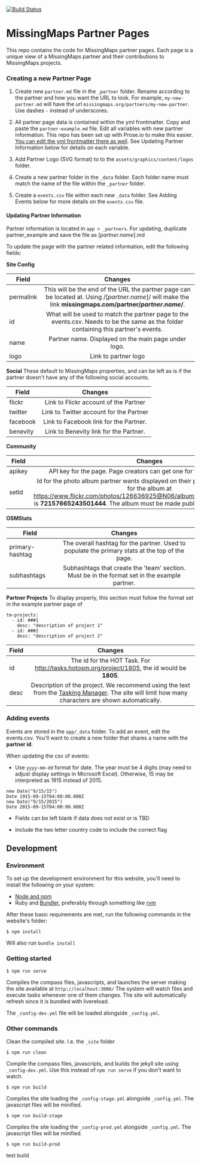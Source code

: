 [![Build
Status](https://travis-ci.org/MissingMaps/partners.svg?branch=master)](https://travis-ci.org/MissingMaps/partners)

# MissingMaps Partner Pages

This repo contains the code for MissingMaps partner pages. Each page is a unique view of a MissingMaps partner and their contributions to MissingMaps projects.

### Creating a new Partner Page

1. Create new `partner.md` file in the `_partner` folder. Rename according to the partner and how you want the URL to look. For example, `my-new-partner.md` will have the url `missingmaps.org/partners/my-new-partner`. Use dashes `-` instead of underscores.

2. All partner page data is contained within the yml frontmatter. Copy and paste the `partner-example.md` file. Edit all variables with new partner information. This repo has been set up with Prose.io to make this easier. [You can edit the yml frontmatter there as well](http://prose.io/#MissingMaps/partners/). See Updating Partner Information below for details on each variable.

3. Add Partner Logo (SVG format) to to the `assets/graphics/content/logos` folder.

4. Create a new partner folder in the `_data` folder. Each folder name must match the name of the file within the `_partner` folder.

5. Create a `events.csv` file within each new `_data` folder. See Adding Events below for more details on the `events.csv` file.

#### Updating Partner Information

Partner information is located in `app > _partners`. For updating, duplicate partner_example and save the file as [_partner.name_].md

To update the page with the partner related information, edit the following fields:

**Site Config**

| Field         | Changes  |
| ------------- |:-------------:|
| permalink      | This will be the end of the URL the partner page can be located at. Using  /[_partner.name_]/ will make the link **missingmaps.com/partner/_partner.name_/**. |
| id      | What will be used to match the partner page to the events.csv. Needs to be the same as the folder containing this partner's events. |
| name      | Partner name. Displayed on the main page under logo. |
| logo      | Link to partner logo      |

**Social**
These default to MissingMaps properties, and can be left as is if the partner doesn't have any of the following social accounts.

| Field         | Changes  |
| ------------- |:-------------:|
| flickr | Link to Flickr account of the Partner  |
| twitter | Link to Twitter account for the Partner |
| facebook | Link to Facebook link for the Partner. |
| benevity | Link to Benevity link for the Partner. |

**Community**

| Field         | Changes  |
| ------------- |:-------------:|
| apikey | API key for the page. Page creators can get one for their accounts [here](https://www.flickr.com/services/api/misc.api_keys.html).   |
| setId | Id for the photo album partner wants displayed on their page. For example the id for the album at  https://www.flickr.com/photos/126636925@N06/albums/72157665243501444 is **72157665243501444**. The album must be made public for the api call to work. |

**OSMStats**

| Field         | Changes  |
| ------------- |:-------------:|
| primary-hashtag | The overall hashtag for the partner. Used to populate the primary stats at the top of the page. |
| subhashtags | Subhashtags that create the 'team' section. Must be in the format set in the example partner.

**Partner Projects**
To display properly, this section must follow the format set in the example partner page of

```
tm-projects:
  - id: ###1
    desc: "description of project 1"
  - id: ###2
    desc: "description of project 2"
```

| Field         | Changes  |
| ------------- |:-------------:|
| id | The id for the HOT Task. For http://tasks.hotosm.org/project/1805, the id would be **1805**. |
| desc | Description of the project. We recommend using the text from the [Tasking Manager](http://tasks.hotosm.org/). The site will limit how many characters are shown automatically. |

### Adding events

Events are stored in the `app/_data` folder. To add an event, edit the events.csv. You'll want to create a new folder that shares a name with the **partner id**.

When updating the csv of events:

- Use `yyyy-mm-dd` format for date. The year must be 4 digits (may need to adjust display settings in Microsoft Excel). Otherwise, 15 may be interpreted as 1915 instead of 2015.

```
new Date("9/15/15")
Date 1915-09-15T04:00:00.000Z
new Date("9/15/2015")
Date 2015-09-15T04:00:00.000Z
```
- Fields can be left blank if data does not exist or is TBD

- Include the two letter country code to include the correct flag



## Development

### Environment
To set up the development environment for this website, you'll need to install the following on your system:

- [Node and npm](http://nodejs.org/)
- Ruby and [Bundler](http://bundler.io/), preferably through something like [rvm](https://rvm.io/)

After these basic requirements are met, run the following commands in the website's folder:
```
$ npm install
```
Will also run `bundle install`

### Getting started

```
$ npm run serve
```
Compiles the compass files, javascripts, and launches the server making the site available at `http://localhost:3000/`
The system will watch files and execute tasks whenever one of them changes.
The site will automatically refresh since it is bundled with livereload.

The `_config-dev.yml` file will be loaded alongside `_config.yml`.

### Other commands
Clean the compiled site. I.e. the `_site` folder
```
$ npm run clean
```

Compile the compass files, javascripts, and builds the jekyll site using `_config-dev.yml`.
Use this instead of ```npm run serve``` if you don't want to watch.
```
$ npm run build
```

Compiles the site loading the `_config-stage.yml` alongside `_config.yml`. The javascript files will be minified.
```
$ npm run build-stage
```

Compiles the site loading the `_config-prod.yml` alongside `_config.yml`. The javascript files will be minified.
```
$ npm run build-prod
```

test build
